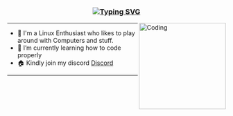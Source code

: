 
<h3 align="center">
  <a href="https://git.io/typing-svg"><img src="https://readme-typing-svg.herokuapp.com?font=JetBrains+Mono&weight=200&size=25&pause=3000&width=435&lines=Hello+There!+I'm+xrito" alt="Typing SVG" /></a>
</h3>

<img align="right" alt="Coding" width="200" src="https://user-images.githubusercontent.com/74038190/212750999-42ff8a64-dad8-4772-9648-849968543991.gif">

---

- 🔭 I'm a Linux Enthusiast who likes to play around with Computers and stuff.
- 🌱 I’m currently learning how to code properly
- 🏠 Kindly join my discord [Discord](https://discord.gg/8agACm9KWj)
---
<!---
xrito-o/xrito-o is a ✨ special ✨ repository because its `README.md` (this file) appears on your GitHub profile.
You can click the Preview link to take a look at your changes.
--->
